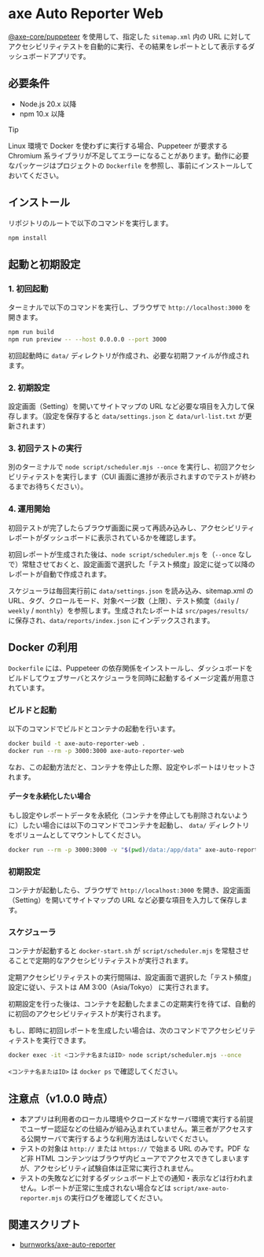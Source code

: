 # axe Auto Reporter Web

[@axe-core/puppeteer](https://github.com/dequelabs/axe-core-npm/blob/develop/packages/puppeteer/README.md) を使用して、指定した `sitemap.xml` 内の URL に対してアクセシビリティテストを自動的に実行、その結果をレポートとして表示するダッシュボードアプリです。

## 必要条件
- Node.js 20.x 以降
- npm 10.x 以降

> [!TIP]
> Linux 環境で Docker を使わずに実行する場合、Puppeteer が要求する Chromium 系ライブラリが不足してエラーになることがあります。動作に必要なパッケージはプロジェクトの `Dockerfile` を参照し、事前にインストールしておいてください。

## インストール
リポジトリのルートで以下のコマンドを実行します。

```sh
npm install
```

## 起動と初期設定

### 1. 初回起動
ターミナルで以下のコマンドを実行し、ブラウザで `http://localhost:3000` を開きます。  

```sh
npm run build
npm run preview -- --host 0.0.0.0 --port 3000
```

初回起動時に `data/` ディレクトリが作成され、必要な初期ファイルが作成されます。

### 2. 初期設定
設定画面（Setting）を開いてサイトマップの URL など必要な項目を入力して保存します。（設定を保存すると `data/settings.json` と `data/url-list.txt` が更新されます）

### 3. 初回テストの実行
別のターミナルで `node script/scheduler.mjs --once` を実行し、初回アクセシビリティテストを実行します（CUI 画面に進捗が表示されますのでテストが終わるまでお待ちください）。

### 4. 運用開始
初回テストが完了したらブラウザ画面に戻って再読み込みし、アクセシビリティレポートがダッシュボードに表示されているかを確認します。

初回レポートが生成された後は、`node script/scheduler.mjs` を（`--once` なしで）常駐させておくと、設定画面で選択した「テスト頻度」設定に従って以降のレポートが自動で作成されます。

スケジューラは毎回実行前に `data/settings.json` を読み込み、sitemap.xml の URL、タグ、クロールモード、対象ページ数（上限）、テスト頻度（`daily` / `weekly` / `monthly`）を参照します。生成されたレポートは `src/pages/results/` に保存され、`data/reports/index.json` にインデックスされます。

## Docker の利用
`Dockerfile` には、Puppeteer の依存関係をインストールし、ダッシュボードをビルドしてウェブサーバとスケジューラを同時に起動するイメージ定義が用意されています。

### ビルドと起動
以下のコマンドでビルドとコンテナの起動を行います。

```sh
docker build -t axe-auto-reporter-web .
docker run --rm -p 3000:3000 axe-auto-reporter-web
```

なお、この起動方法だと、コンテナを停止した際、設定やレポートはリセットされます。

#### データを永続化したい場合
もし設定やレポートデータを永続化（コンテナを停止しても削除されないように）したい場合には以下のコマンドでコンテナを起動し、 `data/` ディレクトリをボリュームとしてマウントしてください。

```sh
docker run --rm -p 3000:3000 -v "$(pwd)/data:/app/data" axe-auto-reporter-web
```

### 初期設定
コンテナが起動したら、ブラウザで `http://localhost:3000` を開き、設定画面（Setting）を開いてサイトマップの URL など必要な項目を入力して保存します。

### スケジューラ
コンテナが起動すると `docker-start.sh` が `script/scheduler.mjs` を常駐させることで定期的なアクセシビリティテストが実行されます。

定期アクセシビリティテストの実行間隔は、設定画面で選択した「テスト頻度」設定に従い、テストは AM 3:00（Asia/Tokyo） に実行されます。

初期設定を行った後は、コンテナを起動したままこの定期実行を待てば、自動的に初回のアクセシビリティテストが実行されます。

もし、即時に初回レポートを生成したい場合は、次のコマンドでアクセシビリティテストを実行できます。

```sh
docker exec -it <コンテナ名またはID> node script/scheduler.mjs --once
```

`<コンテナ名またはID>` は `docker ps` で確認してください。

## 注意点（v1.0.0 時点）

- 本アプリは利用者のローカル環境やクローズドなサーバ環境で実行する前提でユーザー認証などの仕組みが組み込まれていません。第三者がアクセスする公開サーバで実行するような利用方法はしないでください。
- テストの対象は `http://` または `https://` で始まる URL のみです。PDF など非 HTML コンテンツはブラウザ内ビューアでアクセスできてしまいますが、アクセシビリティ試験自体は正常に実行されません。
- テストの失敗などに対するダッシュボード上での通知・表示などは行われません。レポートが正常に生成されない場合などは `script/axe-auto-reporter.mjs` の実行ログを確認してください。

## 関連スクリプト

- [burnworks/axe-auto-reporter](https://github.com/burnworks/axe-auto-reporter)
